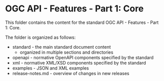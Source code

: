 # OGC API - Features - Part 1: Core

This folder contains the content for the standard OGC API - Features - Part 1: Core.

The folder is organized as follows:

* standard - the main standard document content
  * organized in multiple sections and directories
* openapi - normative OpenAPI components specified by the standard
* xml - normative XML/XSD components specified by the standard
* examples - JSON and XML examples
* release-notes.md - overview of changes in new releases
